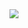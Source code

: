 <a href="https://portal.azure.com/#create/Microsoft.Template/uri/https%3A%2F%2Fraw.githubusercontent.com%2FrohitbuddharajuTanla%2Ftest-tel%2Fmaster%2Fazuredeploy.json" target="_blank">
  <img src="https://aka.ms/deploytoazurebutton"/>
</a>
